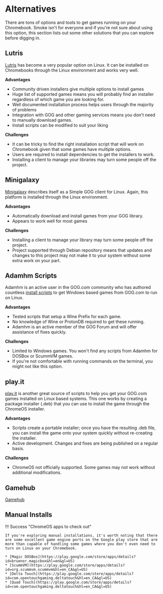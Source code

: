 # Alternatives

There are tons of options and tools to get games running on your Chromebook.  Smoke isn't for everyone and if you're not sure about using this option, this section lists out some other solutions that you can explore before digging in.

## Lutris

[Lutris](https://lutris.net/) has become a very popular option on Linux.  It can be installed on Chromebooks through the Linux environment and works very well.  

**Advantages**

* Community driven installers give multiple options to install games
* Huge list of supported games means you will probably find an installer regardless of which game you are looking for.
* Well documented installation process helps users through the majority of problems
* Integration with GOG and other gaming services means you don't need to manually download games.
* Install scripts can be modified to suit your liking

**Challenges**

* It can be tricky to find the right installation script that will work on Chromebook given that some games have multiple options.
* Users are required to install dependencies to get the installers to work.
* Installing a client to manage your libraries may turn some people off the project.

## Minigalaxy

[Minigalaxy](https://sharkwouter.github.io/minigalaxy/)  describes itself as a Simple GOG client for Linux.  Again, this platform is installed through the Linux environment.

**Advantages**

* Automatically download and install games from your GOG library.
* Appears to work well for most games

**Challenges**

* Installing a client to manage your library may turn some people off the project.
* Project supported through Debian repository means that updates and changes to this project may not make it to your system without some extra work on your part.


## Adamhm Scripts

Adamhm is an active user in the GOG.com community who has authored countless [install scripts](https://www.gog.com/forum/general/adamhms_linux_wine_wrappers_news_faq_discussion/page1) to get Windows based games from GOG.com to run on Linux.

**Advantages**

* Tested scripts that setup a Wine Prefix for each game.
* No knowledge of Wine or ProtonDB required to get these running.
* Adamhm is an active member of the GOG Forum and will offer assistance of fixes quickly.

**Challenges**

* Limited to Windows games.  You won't find any scripts from Adamhm for DOSBox or ScummVM games.
* If you're not comfortable with running commands on the terminal, you might not like this option.

## play.it

[play.it](https://forge.dotslashplay.it/groups/play.it/-/activity) is another great source of scripts to help you get your GOG.com games installed on Linux based systems.  This one works by creating a package installer (.deb) that you can use to install the game through the ChromeOS installer.

**Advantages**

* Scripts create a portable installer; once you have the resulting .deb file, you can install the game onto your system quickly without re-creating the installer.
* Active development.  Changes and fixes are being published on a regular basis.

**Challenges**

* ChromeOS not officially supported.  Some games may not work without additional modifications.

## Gamehub

[Gamehub](https://tkashkin.github.io/projects/gamehub/)

## Manual Installs

!!! Success "ChromeOS apps to check out"

    If you're exploring manual installations, it's worth noting that there are some excellent game engine ports on the Google play store that are more than capable of handling some games where you don't even need to turn on Linux on your Chromebook.
    
    * [Magic DOSBox](https://play.google.com/store/apps/details?id=bruenor.magicbox&hl=en&gl=US)
    * [ScummVM](https://play.google.com/store/apps/details?id=org.scummvm.scummvm&hl=en_CA&gl=US)
    * [Delta Touch](https://play.google.com/store/apps/details?id=com.opentouchgaming.deltatouch&hl=en_CA&gl=US)
    * [Quad Touch](https://play.google.com/store/apps/details?id=com.opentouchgaming.deltatouch&hl=en_CA&gl=US)